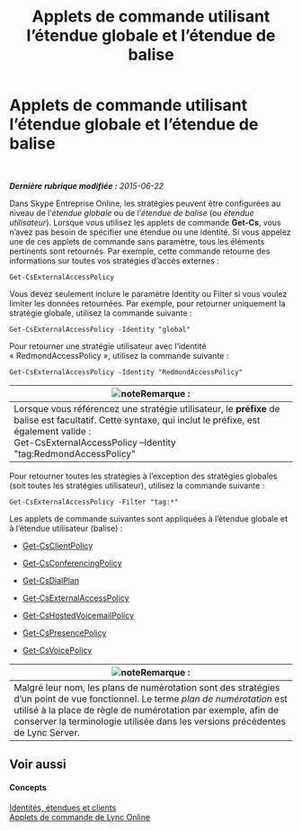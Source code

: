 ﻿---
title: Applets de commande utilisant l’étendue globale et l’étendue de balise
TOCTitle: Applets de commande utilisant l’étendue globale et l’étendue de balise
ms:assetid: 1e2bc055-8a72-425e-967b-e253add7018c
ms:mtpsurl: https://technet.microsoft.com/fr-fr/library/Dn362774(v=OCS.15)
ms:contentKeyID: 56269569
ms.date: 06/01/2017
mtps_version: v=OCS.15
ms.translationtype: HT
---

# Applets de commande utilisant l’étendue globale et l’étendue de balise

 

_**Dernière rubrique modifiée :** 2015-06-22_

Dans Skype Entreprise Online, les stratégies peuvent être configurées au niveau de l’*étendue globale* ou de l’*étendue de balise* (ou *étendue utilisateur*). Lorsque vous utilisez les applets de commande **Get-Cs**, vous n’avez pas besoin de spécifier une étendue ou une identité. Si vous appelez une de ces applets de commande sans paramètre, tous les éléments pertinents sont retournés. Par exemple, cette commande retourne des informations sur toutes vos stratégies d’accès externes :

    Get-CsExternalAccessPolicy

Vous devez seulement inclure le paramètre Identity ou Filter si vous voulez limiter les données retournées. Par exemple, pour retourner uniquement la stratégie globale, utilisez la commande suivante :

    Get-CsExternalAccessPolicy -Identity "global"

Pour retourner une stratégie utilisateur avec l’identité « RedmondAccessPolicy », utilisez la commande suivante :

    Get-CsExternalAccessPolicy -Identity "RedmondAccessPolicy"

<table>
<thead>
<tr class="header">
<th><img src="images/Gg398920.note(OCS.15).gif" title="note" alt="note" />Remarque :</th>
</tr>
</thead>
<tbody>
<tr class="odd">
<td>Lorsque vous référencez une stratégie utilisateur, le <strong>préfixe</strong> de balise est facultatif. Cette syntaxe, qui inclut le préfixe, est également valide :<br />
Get-CsExternalAccessPolicy –Identity &quot;tag:RedmondAccessPolicy&quot;</td>
</tr>
</tbody>
</table>


Pour retourner toutes les stratégies à l’exception des stratégies globales (soit toutes les stratégies utilisateur), utilisez la commande suivante :

    Get-CsExternalAccessPolicy -Filter "tag:*"

Les applets de commande suivantes sont appliquées à l’étendue globale et à l’étendue utilisateur (balise) :

  - [Get-CsClientPolicy](https://docs.microsoft.com/en-us/powershell/module/skype/Get-CsClientPolicy)

  - [Get-CsConferencingPolicy](https://docs.microsoft.com/en-us/powershell/module/skype/Get-CsConferencingPolicy)

  - [Get-CsDialPlan](https://docs.microsoft.com/en-us/powershell/module/skype/Get-CsDialPlan)

  - [Get-CsExternalAccessPolicy](https://docs.microsoft.com/en-us/powershell/module/skype/Get-CsExternalAccessPolicy)

  - [Get-CsHostedVoicemailPolicy](https://docs.microsoft.com/en-us/powershell/module/skype/Get-CsHostedVoicemailPolicy)

  - [Get-CsPresencePolicy](https://docs.microsoft.com/en-us/powershell/module/skype/Get-CsPresencePolicy)

  - [Get-CsVoicePolicy](https://docs.microsoft.com/en-us/powershell/module/skype/Get-CsVoicePolicy)

<table>
<thead>
<tr class="header">
<th><img src="images/Gg398920.note(OCS.15).gif" title="note" alt="note" />Remarque :</th>
</tr>
</thead>
<tbody>
<tr class="odd">
<td>Malgré leur nom, les plans de numérotation sont des stratégies d’un point de vue fonctionnel. Le terme <em>plan de numérotation</em> est utilisé à la place de règle de numérotation par exemple, afin de conserver la terminologie utilisée dans les versions précédentes de Lync Server.</td>
</tr>
</tbody>
</table>


## Voir aussi

#### Concepts

[Identités, étendues et clients](identities-scopes-and-tenants-in-skype-for-business-online.md)  
[Applets de commande de Lync Online](https://docs.microsoft.com/en-us/SkypeForBusiness/set-up-your-computer-for-windows-powershell/set-up-your-computer-for-windows-powershell)

